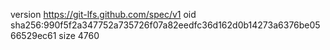version https://git-lfs.github.com/spec/v1
oid sha256:990f5f2a347752a735726f07a82eedfc36d162d0b14273a6376be0566529ec61
size 4760
